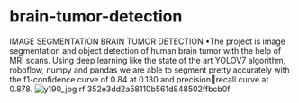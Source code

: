 # brain-tumor-detection
IMAGE SEGMENTATION BRAIN TUMOR DETECTION
•The project is image segmentation and object detection of human brain tumor with the help of MRI
scans. Using deep learning like the state of the art YOLOV7 algorithm, roboflow, numpy and pandas
we are able to segment pretty accurately with the f1-confidence curve of 0.84 at 0.130 and precisionrecall curve at 0.878.
![y190_jpg rf 352e3dd2a58110b561d848502ffbcb0f](https://github.com/sidhu2002/brain-tumor-detection/assets/105924652/21812e9c-35c5-4f42-afa2-e6d4b2446df0)
